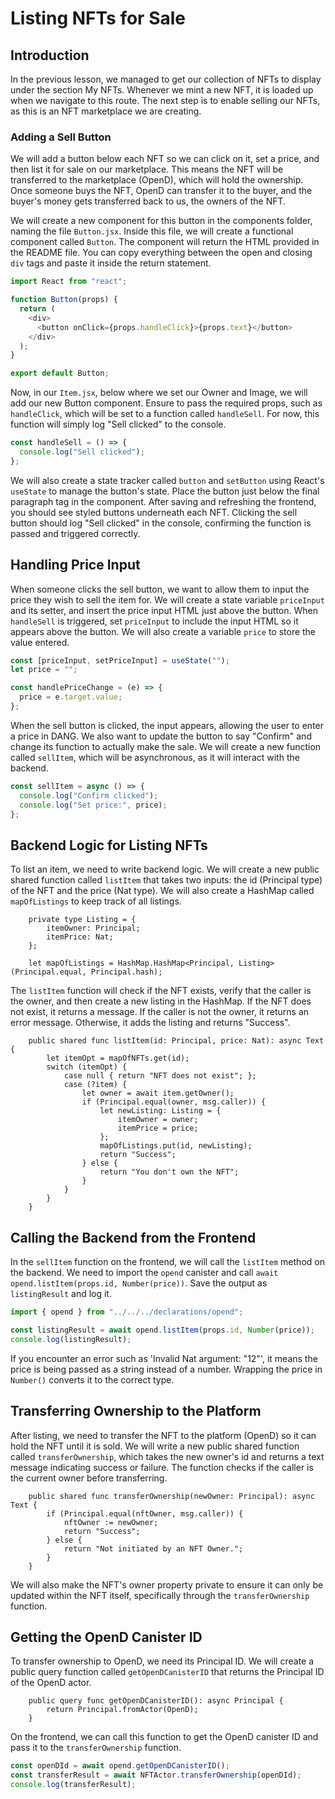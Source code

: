 # Listing NFTs for Sale

## Introduction

In the previous lesson, we managed to get our collection of NFTs to display under the section My NFTs. Whenever we mint a new NFT, it is loaded up when we navigate to this route. The next step is to enable selling our NFTs, as this is an NFT marketplace we are creating.

### Adding a Sell Button

We will add a button below each NFT so we can click on it, set a price, and then list it for sale on our marketplace. This means the NFT will be transferred to the marketplace (OpenD), which will hold the ownership. Once someone buys the NFT, OpenD can transfer it to the buyer, and the buyer's money gets transferred back to us, the owners of the NFT.

We will create a new component for this button in the components folder, naming the file `Button.jsx`. Inside this file, we will create a functional component called `Button`. The component will return the HTML provided in the README file. You can copy everything between the open and closing `div` tags and paste it inside the return statement.

```js
import React from "react";

function Button(props) {
  return (
    <div>
      <button onClick={props.handleClick}>{props.text}</button>
    </div>
  );
}

export default Button;
```

Now, in our `Item.jsx`, below where we set our Owner and Image, we will add our new Button component. Ensure to pass the required props, such as `handleClick`, which will be set to a function called `handleSell`. For now, this function will simply log "Sell clicked" to the console.

```js
const handleSell = () => {
  console.log("Sell clicked");
};
```

We will also create a state tracker called `button` and `setButton` using React's `useState` to manage the button's state. Place the button just below the final paragraph tag in the component. After saving and refreshing the frontend, you should see styled buttons underneath each NFT. Clicking the sell button should log "Sell clicked" in the console, confirming the function is passed and triggered correctly.

## Handling Price Input

When someone clicks the sell button, we want to allow them to input the price they wish to sell the item for. We will create a state variable `priceInput` and its setter, and insert the price input HTML just above the button. When `handleSell` is triggered, set `priceInput` to include the input HTML so it appears above the button. We will also create a variable `price` to store the value entered.

```js
const [priceInput, setPriceInput] = useState("");
let price = "";

const handlePriceChange = (e) => {
  price = e.target.value;
};
```

When the sell button is clicked, the input appears, allowing the user to enter a price in DANG. We also want to update the button to say "Confirm" and change its function to actually make the sale. We will create a new function called `sellItem`, which will be asynchronous, as it will interact with the backend.

```js
const sellItem = async () => {
  console.log("Confirm clicked");
  console.log("Set price:", price);
};
```

## Backend Logic for Listing NFTs

To list an item, we need to write backend logic. We will create a new public shared function called `listItem` that takes two inputs: the id (Principal type) of the NFT and the price (Nat type). We will also create a HashMap called `mapOfListings` to keep track of all listings.

```mo
    private type Listing = {
        itemOwner: Principal;
        itemPrice: Nat;
    };

    let mapOfListings = HashMap.HashMap<Principal, Listing>(Principal.equal, Principal.hash);
```

The `listItem` function will check if the NFT exists, verify that the caller is the owner, and then create a new listing in the HashMap. If the NFT does not exist, it returns a message. If the caller is not the owner, it returns an error message. Otherwise, it adds the listing and returns "Success".

```mo
    public shared func listItem(id: Principal, price: Nat): async Text {
        let itemOpt = mapOfNFTs.get(id);
        switch (itemOpt) {
            case null { return "NFT does not exist"; };
            case (?item) {
                let owner = await item.getOwner();
                if (Principal.equal(owner, msg.caller)) {
                    let newListing: Listing = {
                        itemOwner = owner;
                        itemPrice = price;
                    };
                    mapOfListings.put(id, newListing);
                    return "Success";
                } else {
                    return "You don't own the NFT";
                }
            }
        }
    }
```

## Calling the Backend from the Frontend

In the `sellItem` function on the frontend, we will call the `listItem` method on the backend. We need to import the `opend` canister and call `await opend.listItem(props.id, Number(price))`. Save the output as `listingResult` and log it.

```js
import { opend } from "../../../declarations/opend";

const listingResult = await opend.listItem(props.id, Number(price));
console.log(listingResult);
```

If you encounter an error such as 'Invalid Nat argument: "12"', it means the price is being passed as a string instead of a number. Wrapping the price in `Number()` converts it to the correct type.

## Transferring Ownership to the Platform

After listing, we need to transfer the NFT to the platform (OpenD) so it can hold the NFT until it is sold. We will write a new public shared function called `transferOwnership`, which takes the new owner's id and returns a text message indicating success or failure. The function checks if the caller is the current owner before transferring.

```mo
    public shared func transferOwnership(newOwner: Principal): async Text {
        if (Principal.equal(nftOwner, msg.caller)) {
            nftOwner := newOwner;
            return "Success";
        } else {
            return "Not initiated by an NFT Owner.";
        }
    }
```

We will also make the NFT's owner property private to ensure it can only be updated within the NFT itself, specifically through the `transferOwnership` function.

## Getting the OpenD Canister ID

To transfer ownership to OpenD, we need its Principal ID. We will create a public query function called `getOpenDCanisterID` that returns the Principal ID of the OpenD actor.

```mo
    public query func getOpenDCanisterID(): async Principal {
        return Principal.fromActor(OpenD);
    }
```

On the frontend, we can call this function to get the OpenD canister ID and pass it to the `transferOwnership` function.

```js
const openDId = await opend.getOpenDCanisterID();
const transferResult = await NFTActor.transferOwnership(openDId);
console.log(transferResult);
```
